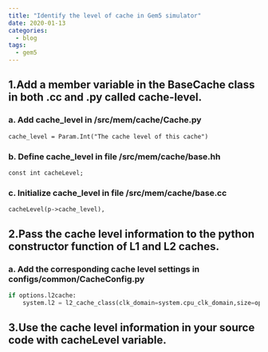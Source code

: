 ```yaml
---
title: "Identify the level of cache in Gem5 simulator"
date: 2020-01-13
categories:
  - blog
tags:
  - gem5
---
```

 
## 1.Add a member variable in the BaseCache class in both .cc and .py called cache-level.
### a. Add cache_level in /src/mem/cache/Cache.py

```
cache_level = Param.Int("The cache level of this cache")
```
### b. Define cache_level in file /src/mem/cache/base.hh
```
const int cacheLevel;
```
### c. Initialize cache_level in file /src/mem/cache/base.cc
```
cacheLevel(p->cache_level),
```
## 2.Pass the cache level information to the python constructor function of L1 and L2 caches.
### a. Add the corresponding cache level settings in configs/common/CacheConfig.py
```python
if options.l2cache:
    system.l2 = l2_cache_class(clk_domain=system.cpu_clk_domain,size=options.l2_size,assoc=options.l2_assoc,cache_level=2)
```
## 3.Use the cache level information in your source code with cacheLevel variable.
